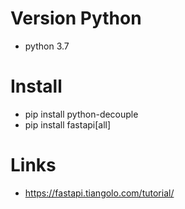 
# Version Python
* python 3.7

# Install
* pip install python-decouple
* pip install fastapi[all]

# Links
* https://fastapi.tiangolo.com/tutorial/
